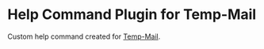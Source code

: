 # Help Command Plugin for Temp-Mail
Custom help command created for [Temp-Mail](https://github.com/CaptainM777/tempmail).